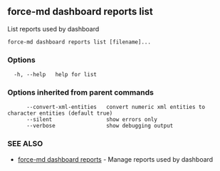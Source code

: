## force-md dashboard reports list

List reports used by dashboard

```
force-md dashboard reports list [filename]...
```

### Options

```
  -h, --help   help for list
```

### Options inherited from parent commands

```
      --convert-xml-entities   convert numeric xml entities to character entities (default true)
      --silent                 show errors only
      --verbose                show debugging output
```

### SEE ALSO

* [force-md dashboard reports](force-md_dashboard_reports.md)	 - Manage reports used by dashboard

